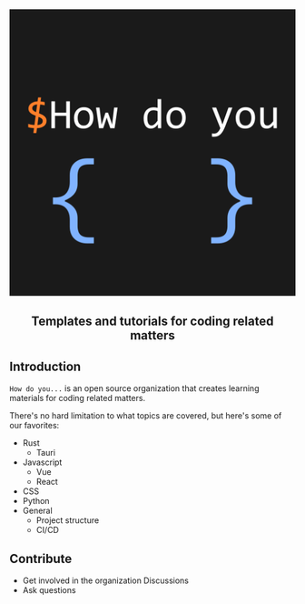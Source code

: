 <div align="center">
  <img src="https://github.com/how-do-you/.github/blob/main/profile/logo.gif">
  
  ## Templates and tutorials for coding related matters
</div>

## Introduction

`How do you...` is an open source organization that creates learning materials for coding related matters.

There's no hard limitation to what topics are covered, but here's some of our favorites:

- Rust
  - Tauri
- Javascript
  - Vue
  - React
- CSS
- Python
- General
  - Project structure
  - CI/CD

## Contribute

- Get involved in the organization Discussions
- Ask questions
